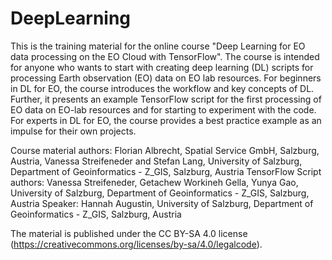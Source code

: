 # DeepLearning
This is the training material for the online course "Deep Learning for EO data processing on the EO Cloud with TensorFlow". The course is intended for anyone who wants to start with creating deep learning (DL) scripts for processing Earth observation (EO) data on EO lab resources. For beginners in DL for EO, the course introduces the workflow and key concepts of DL. Further, it presents an example TensorFlow script for the first processing of EO data on EO-lab resources and for starting to experiment with the code. For experts in DL for EO, the course provides a best practice example as an impulse for their own projects.

Course material authors: Florian Albrecht, Spatial Service GmbH, Salzburg, Austria, Vanessa Streifeneder and Stefan Lang, University of Salzburg, Department of Geoinformatics - Z_GIS, Salzburg, Austria
TensorFlow Script authors: Vanessa Streifeneder, Getachew Workineh Gella, Yunya Gao, University of Salzburg, Department of Geoinformatics - Z_GIS, Salzburg, Austria
Speaker: Hannah Augustin, University of Salzburg, Department of Geoinformatics - Z_GIS, Salzburg, Austria

The material is published under the CC BY-SA 4.0 license (https://creativecommons.org/licenses/by-sa/4.0/legalcode). 
